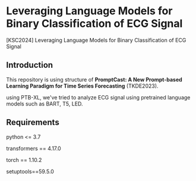 # Leveraging Language Models for Binary Classification of ECG Signal
[KSC2024] Leveraging Language Models for Binary Classification of ECG Signal

## Introduction
This repository is using structure of **PromptCast: A New Prompt-based Learning Paradigm for Time Series Forecasting** (TKDE2023).  
  
using PTB-XL, we've tried to analyze ECG signal using pretrained language models such as BART, T5, LED.

## Requirements
python <= 3.7  

transformers == 4.17.0  

torch == 1.10.2  

setuptools==59.5.0  


